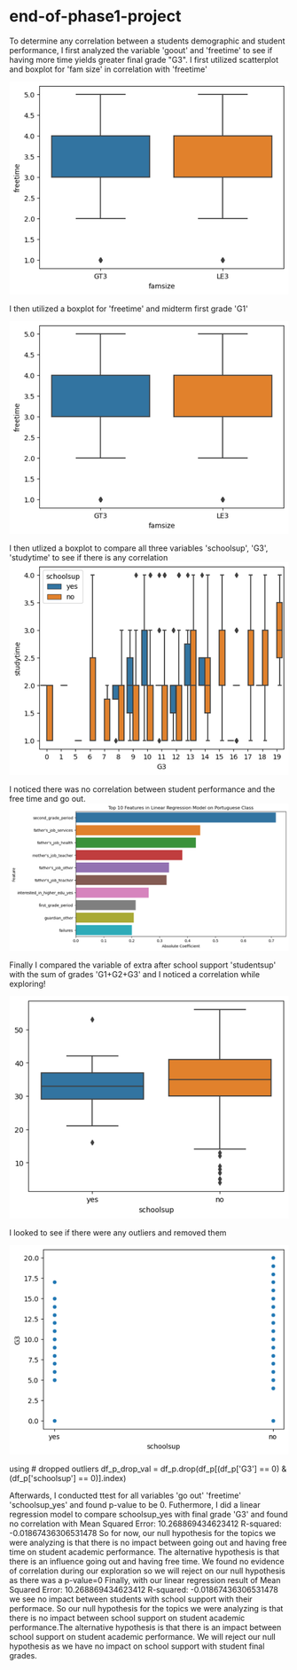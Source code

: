 # end-of-phase1-project
To determine any correlation between a students demographic and student performance, I first analyzed the variable 'goout' and 'freetime' to see if having more time yields greater final grade "G3". 
I first utilized scatterplot and boxplot for 'fam size' in correlation with 'freetime'

![Alt text](docs/image-2.png)


I then utilized a boxplot for 'freetime' and midterm first grade 'G1'

![Alt text](docs/image-4.png)

I then utlized a boxplot to compare all three variables 'schoolsup', 'G3', 'studytime' to see if there is any correlation
![Alt text](docs/image-6.png)

I noticed there was no correlation between student performance and the free time and go out.
![Alt text](docs/image.png)

Finally I compared the variable of extra after school support 'studentsup' with the sum of grades 'G1+G2+G3' and I noticed a correlation while exploring!

![Alt text](docs/image-7.png)

I looked to see if there were any outliers and removed them

![Alt text](docs/image-8.png) 

using # dropped outliers
df_p_drop_val = df_p.drop(df_p[(df_p['G3'] == 0) & (df_p['schoolsup'] == 0)].index)

Afterwards, I conducted ttest for all variables 'go out' 'freetime' 'schoolsup_yes' and found p-value to be 0.
Futhermore, I did a linear regression model to compare schoolsup_yes with final grade 'G3' and found no correlation with Mean Squared Error: 10.268869434623412
R-squared: -0.01867436306531478
So for now, our null hypothesis for the topics we were analyzing is that there is no impact between going out and having free time on student academic performance. The alternative hypothesis is that there is an influence going out and having free time. We found no evidence of correlation during our exploration so we will reject on our null hypothesis as there was a p-value=0
Finally, with our linear regression result of Mean Squared Error: 10.268869434623412
R-squared: -0.01867436306531478 we see no impact between students with school support with their performace. So our null hypothesis for the topics we were analyzing is that there is no impact between school support on student academic performance.The alternative hypothesis is that there is an impact between school support on student academic performance. We will reject our null hypothesis as we have no impact on school support with student final grades.
